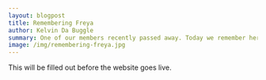 ```yaml
---
layout: blogpost
title: Remembering Freya
author: Kelvin Da Buggle
summary: One of our members recently passed away. Today we remember her passing of cancer.
image: /img/remembering-freya.jpg
---
```

This will be filled out before the website goes live.
